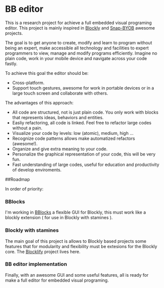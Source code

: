 # BB editor

This is a research project for achieve a full embedded visual programing editor. This project is mainly inspired in [Blockly][blockly-git] and [Snap-BYOB][snap-git] awesome projects.

The goal is to get anyone to create, modify and learn to program without being an expert, make accessible all technology and facilities to expert programmers to view, manage and modify programs efficiently. Imagine no plain code, work in your mobile device and navigate across your code fastly.

To achieve this goal the editor should be:

- Cross-platform.
- Support touch gestures, awesome for work in portable devices or in a large touch screen and collaborate with others.

The advantages of this approach:

- All code are structured, not is just plain code. You only work with blocks that represents ideas, behaviors and entities.
- Easliy refactoring, all code is linked. Feel free to refactor large codes without a pain.
- Visualize your code by levels: low (atomic), medium, high ...
- Recognize code patterns allows make automatized refactors (awesome!).
- Organize and give extra meaning to your code.
- Personalize the graphical representation of your code, this will be very fun.
- Fast understanding of large codes, useful for education and productivity of develop enviroments.


[blockly-git]: https://github.com/google/blockly
[snap-git]: https://github.com/jmoenig/Snap--Build-Your-Own-Blocks

##Roadmap

In order of priority:

### BBlocks

I'm working in [BBlocks][BBlocks-git] a flexible GUI for Blockly, this must work like a blockly extension ( for use in Blockly with stamines ).

[BBlocks-git]: https://github.com/carloslfu/BBlocks.js

### Blockly with stamines

The main goal of this project is allows to Blockly based projects some features that for modularity and flexibility must be extesions for the Blockly core.
The [Blocklify][blocklify-git] project lives here.

[blocklify-git]: https://github.com/carloslfu/blocklify

### BB editor implementation

Finally, with an awesome GUI and some useful features, all is ready for make a full editor for embedded visual programing.
